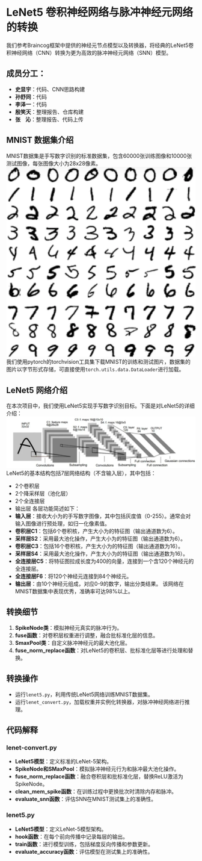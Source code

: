 # LeNet5 卷积神经网络与脉冲神经元网络的转换

我们参考Braincog框架中提供的神经元节点模型以及转换器，将经典的LeNet5卷积神经网络（CNN）转换为更为高效的脉冲神经元网络（SNN）模型。

## 成员分工：
- **史显宇**：代码、CNN思路构建
- **孙舒同**：代码
- **李泽一**：代码
- **殷笑天**：整理报告、仓库构建
- **张 &nbsp; &nbsp;沁**：整理报告、代码上传

## MNIST 数据集介绍
MNIST数据集是手写数字识别的标准数据集，包含60000张训练图像和10000张测试图像，每张图像大小为28x28像素。<br>
![MNIST 数据集示例](https://raw.githubusercontent.com/zq111724/pic/main/2.png)<br>
我们使用pytorch的torchvision工具集下载MNIST的训练和测试图片，数据集的图片以字节形式存储，可直接使用`torch.utils.data.DataLoader`进行加载。

## LeNet5 网络介绍
在本次项目中，我们使用LeNet5实现手写数字识别目标。下面是对LeNet5的详细介绍：<br>
![LeNet5 架构](https://raw.githubusercontent.com/zq111724/pic/main/1.png)<br>
LeNet5的基本结构包括7层网络结构（不含输入层），其中包括：
- 2个卷积层
- 2个降采样层（池化层）
- 2个全连接层
- 输出层
各层功能简述如下：
- **输入层**：接收大小为的手写数字图像，其中包括灰度值（0-255）。通常会对输入图像进行预处理，如归一化像素值。
- **卷积层C1**：包括6个卷积核，产生大小为的特征图（输出通道数为6）。
- **采样层S2**：采用最大池化操作，产生大小为的特征图（输出通道数为6）。
- **卷积层C3**：包括16个卷积核，产生大小为的特征图（输出通道数为16）。
- **采样层S4**：采用最大池化操作，产生大小为的特征图（输出通道数为16）。
- **全连接层C5**：将特征图拉成长度为400的向量，连接到一个含120个神经元的全连接层。
- **全连接层F6**：将120个神经元连接到84个神经元。
- **输出层**：由10个神经元组成，对应0-9的数字，输出分类结果。
该网络在MNIST数据集中表现优秀，准确率可达98%以上。

## 转换细节
1. **SpikeNode类**：模拟神经元真实的脉冲行为。
2. **fuse函数**：对卷积层权重进行调整，融合批标准化层的信息。
3. **SmaxPool类**：自定义脉冲神经元的最大池化层。
4. **fuse_norm_replace函数**：对LeNet5的卷积层、批标准化层等进行处理和替换。

## 转换操作
- 运行`lenet5.py`，利用传统LeNet5网络训练MNIST数据集。
- 运行`lenet_convert.py`，加载权重并实例化转换器，对脉冲神经网络进行推理。

## 代码解释

### lenet-convert.py
- **LeNet5模型**：定义标准的LeNet-5架构。
- **SpikeNode和SMaxPool**：模拟脉冲神经元行为和脉冲最大池化操作。
- **fuse_norm_replace函数**：融合卷积层和批标准化层，替换ReLU激活为SpikeNode。
- **clean_mem_spike函数**：在训练过程中更换批次时清除内存和脉冲。
- **evaluate_snn函数**：评估SNN在MNIST测试集上的准确性。

### lenet5.py
- **LeNet5模型**：定义LeNet-5模型架构。
- **hook函数**：在每个前向传播中记录每层的输出。
- **train函数**：进行模型训练，包括梯度反向传播和参数更新。
- **evaluate_accuracy函数**：评估模型在测试集上的准确性。
